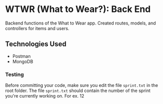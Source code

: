 # WTWR (What to Wear?): Back End

Backend functions of the What to Wear app. Created routes, models, and controllers for items and users.

## Technologies Used

- Postman
- MongoDB

### Testing

Before committing your code, make sure you edit the file `sprint.txt` in the root folder. The file `sprint.txt` should contain the number of the sprint you're currently working on. For ex. 12
